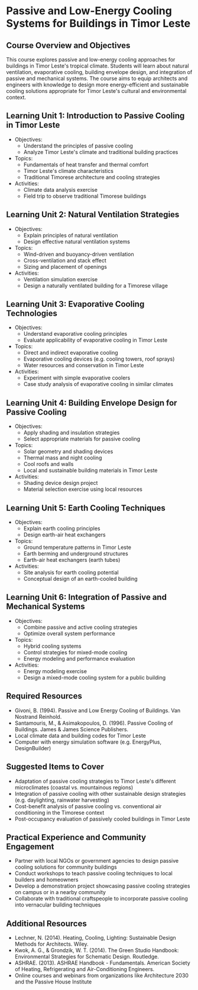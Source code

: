 # Passive and Low-Energy Cooling Systems for Buildings in Timor Leste

## Course Overview and Objectives

This course explores passive and low-energy cooling approaches for buildings in Timor Leste's tropical climate. Students will learn about natural ventilation, evaporative cooling, building envelope design, and integration of passive and mechanical systems. The course aims to equip architects and engineers with knowledge to design more energy-efficient and sustainable cooling solutions appropriate for Timor Leste's cultural and environmental context.

## Learning Unit 1: Introduction to Passive Cooling in Timor Leste
- Objectives:
  * Understand the principles of passive cooling
  * Analyze Timor Leste's climate and traditional building practices
- Topics:
  * Fundamentals of heat transfer and thermal comfort
  * Timor Leste's climate characteristics 
  * Traditional Timorese architecture and cooling strategies
- Activities:
  * Climate data analysis exercise
  * Field trip to observe traditional Timorese buildings

## Learning Unit 2: Natural Ventilation Strategies
- Objectives:
  * Explain principles of natural ventilation
  * Design effective natural ventilation systems
- Topics:
  * Wind-driven and buoyancy-driven ventilation
  * Cross-ventilation and stack effect
  * Sizing and placement of openings
- Activities:
  * Ventilation simulation exercise
  * Design a naturally ventilated building for a Timorese village

## Learning Unit 3: Evaporative Cooling Technologies
- Objectives:
  * Understand evaporative cooling principles
  * Evaluate applicability of evaporative cooling in Timor Leste
- Topics:
  * Direct and indirect evaporative cooling
  * Evaporative cooling devices (e.g. cooling towers, roof sprays)
  * Water resources and conservation in Timor Leste
- Activities:
  * Experiment with simple evaporative coolers
  * Case study analysis of evaporative cooling in similar climates

## Learning Unit 4: Building Envelope Design for Passive Cooling
- Objectives:
  * Apply shading and insulation strategies 
  * Select appropriate materials for passive cooling
- Topics:
  * Solar geometry and shading devices
  * Thermal mass and night cooling
  * Cool roofs and walls
  * Local and sustainable building materials in Timor Leste
- Activities:
  * Shading device design project
  * Material selection exercise using local resources

## Learning Unit 5: Earth Cooling Techniques
- Objectives:
  * Explain earth cooling principles
  * Design earth-air heat exchangers
- Topics:
  * Ground temperature patterns in Timor Leste
  * Earth berming and underground structures
  * Earth-air heat exchangers (earth tubes)
- Activities:
  * Site analysis for earth cooling potential
  * Conceptual design of an earth-cooled building

## Learning Unit 6: Integration of Passive and Mechanical Systems
- Objectives:
  * Combine passive and active cooling strategies
  * Optimize overall system performance
- Topics:
  * Hybrid cooling systems
  * Control strategies for mixed-mode cooling
  * Energy modeling and performance evaluation
- Activities:
  * Energy modeling exercise
  * Design a mixed-mode cooling system for a public building

## Required Resources

- Givoni, B. (1994). Passive and Low Energy Cooling of Buildings. Van Nostrand Reinhold.
- Santamouris, M., & Asimakopoulos, D. (1996). Passive Cooling of Buildings. James & James Science Publishers.
- Local climate data and building codes for Timor Leste
- Computer with energy simulation software (e.g. EnergyPlus, DesignBuilder)

## Suggested Items to Cover

- Adaptation of passive cooling strategies to Timor Leste's different microclimates (coastal vs. mountainous regions)
- Integration of passive cooling with other sustainable design strategies (e.g. daylighting, rainwater harvesting)
- Cost-benefit analysis of passive cooling vs. conventional air conditioning in the Timorese context
- Post-occupancy evaluation of passively cooled buildings in Timor Leste

## Practical Experience and Community Engagement

- Partner with local NGOs or government agencies to design passive cooling solutions for community buildings
- Conduct workshops to teach passive cooling techniques to local builders and homeowners
- Develop a demonstration project showcasing passive cooling strategies on campus or in a nearby community
- Collaborate with traditional craftspeople to incorporate passive cooling into vernacular building techniques

## Additional Resources

- Lechner, N. (2014). Heating, Cooling, Lighting: Sustainable Design Methods for Architects. Wiley.
- Kwok, A. G., & Grondzik, W. T. (2014). The Green Studio Handbook: Environmental Strategies for Schematic Design. Routledge.
- ASHRAE. (2013). ASHRAE Handbook - Fundamentals. American Society of Heating, Refrigerating and Air-Conditioning Engineers.
- Online courses and webinars from organizations like Architecture 2030 and the Passive House Institute